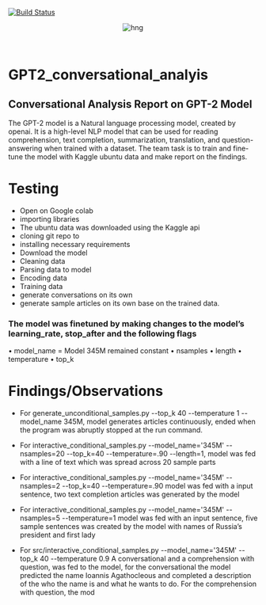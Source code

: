 [![Build Status](https://travis-ci.org/timolinn/hng.tech.svg?branch=master)](https://travis-ci.org/timolinn/hng.tech)

<div align="center">

![hng](https://res.cloudinary.com/iambeejayayo/image/upload/v1554240066/brand-logo.png)

<br>

</div>

# GPT2_conversational_analyis

## Conversational Analysis Report on GPT-2 Model

The GPT-2 model is a Natural language processing model, created by openai. It is a high-level NLP model that can be used for reading comprehension, text completion, summarization, translation, and question-answering when trained with a dataset.
The team task is to train and fine-tune the model with Kaggle ubuntu data and make report on the findings.


# Testing

-	Open on Google colab
-	importing libraries
-	The ubuntu data was downloaded using the Kaggle api
-	cloning git repo to
-	installing necessary requirements
-	Download the model
-	Cleaning data
-	Parsing data to model
-	Encoding data
-	Training data
-	generate conversations on its own 
-	generate sample articles on its own base on the trained data.

### The model was finetuned by making changes to the model’s learning_rate, stop_after and the following flags
•	model_name = Model 345M remained constant
•	nsamples 
•	length 
•	temperature
•	top_k 

# Findings/Observations

-	For generate_unconditional_samples.py --top_k 40 --temperature 1 --model_name 345M, model generates articles continuously, ended when the program was abruptly stopped at the run command.
-	For interactive_conditional_samples.py  --model_name='345M'  --nsamples=20 --top_k=40 --temperature=.90 --length=1, model was fed with a line of text which was spread across 20 sample parts

-	For interactive_conditional_samples.py --model_name='345M' --nsamples=2 --top_k=40 --temperature=.90 model was fed with a input sentence, two text completion articles was generated by the model

-	For interactive_conditional_samples.py --model_name='345M'  --nsamples=5 --temperature=1 model was fed with an input sentence, five sample sentences was created by the model with names of Russia’s president and first lady

-	For src/interactive_conditional_samples.py --model_name='345M'  --top_k 40 --temperature 0.9 
A conversational and a comprehension with question, was fed to the model, for the conversational the model predicted the name Ioannis Agathocleous and completed a description of the who the name is and what he wants to do. For the comprehension with question, the mod
	
